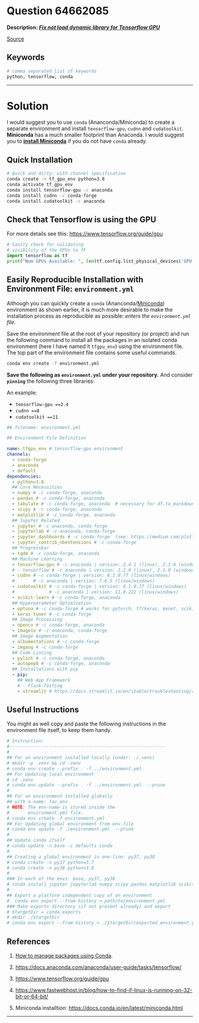 # Question 64662085

**Description: [_Fix not load dynamic library for Tensorflow GPU_][#Q]**

[Source][#Q]

[#Q]: https://stackoverflow.com/questions/64662085/

## Keywords

```bash
# comma separated list of keywords
python, tensorflow, conda
```

---

# Solution

I would suggest you to use `conda` (Ananconda/Miniconda) to create a separate environment and install `tensorflow-gpu`, `cudnn` and `cudatoolkit`. **Miniconda** has a much smaller footprint than Anaconda. I would suggest you to [**install Miniconda**][#miniconda] if you do not have `conda` already.

[#miniconda]: https://docs.conda.io/en/latest/miniconda.html

## Quick Installation

```bash
# Quick and dirty: with channel specification
conda create -n tf_gpu_env python=3.8 
conda activate tf_gpu_env
conda install tensorflow-gpu -c anaconda
conda install cudnn -c conda-forge 
conda install cudatoolkit -c anaconda
```

## Check that Tensorflow is using the GPU

For more details see this: https://www.tensorflow.org/guide/gpu

```python
# Sanity check for validating 
# visibility of the GPUs to TF
import tensorflow as tf
print("Num GPUs Available: ", len(tf.config.list_physical_devices('GPU')))
```

## Easily Reproducible Installation with Environment File: `environment.yml`

Although you can quickly create a `conda` (Ananconda/[Miniconda][#miniconda]) environment as shown earlier, it is much more desirable to make the installation process as reproducible as possible: *enters the `environment.yml` file*. 

Save the environment file at the root of your repository (or project) and run the following command to install all the packages in an isolated conda environment (here I have named it `tfgpu_env`) using the environment file. The top part of the environment file contains some useful commands.

```bash
conda env create -f environment.yml
```

**Save the following as `environment.yml` under your repository.** And consider **`pinning`** the following three libraries: 

An example:

- `tensorflow-gpu ==2.4`
- `cudnn ==8` 
- `cudatoolkit ==11`

```yml
## filename: environment.yml

## Environment File Definition

name: tfgpu_env # tensorflow-gpu environment
channels:
  - conda-forge
  - anaconda
  - default
dependencies:
  - python=3.8
  ## Core Necessities
  - numpy # -c conda-forge, anaconda
  - pandas # -c conda-forge, anaconda
  - tabulate # -c conda-forge, anaconda  # necessary for df.to_markdown() in pandas
  - scipy # -c conda-forge, anaconda
  - matplotlib # -c conda-forge, anaconda
  ## Jupyter Related
  - jupyter # -c anaconda, conda-forge
  - jupyterlab # -c anaconda, conda-forge
  - jupyter_dashboards # -c conda-forge  (see: https://medium.com/plotly/introducing-jupyterdash-811f1f57c02e)
  - jupyter_contrib_nbextensions # -c conda-forge
  ## Progressbar
  - tqdm # -c conda-forge, anaconda
  ## Machine Learning
  - tensorflow-gpu # -c anaconda | version: 2.4.1 (linux), 2.3.0 (windows)
  # - tensorflow # -c anaconda | version: 2.2.0 (linux), 2.1.0 (windows)
  - cudnn # -c conda-forge | version: 8.1.0.77 (linux/windows)
  #       # -c anaconda | version: 7.6.5 (linux/windows)
  - cudatoolkit # -c conda-forge | version: 8.1.0.77 (linux/windows)
  #             # -c anaconda | version: 11.0.221 (linux/windows)
  - scikit-learn # -c conda-forge, anaconda
  ## Hyperparameter Optimization
  - optuna # -c conda-forge # works for pytorch, tf/keras, mxnet, scikit-learn, xgboost, lightgbm
  - keras-tuner # -c conda-forge
  ## Image Processing
  - opencv # -c conda-forge, anaconda
  - imageio # -c anaconda, conda-forge
  ## Image Augmentation
  - albumentations # -c conda-forge
  - imgaug # -c conda-forge
  ## Code Linting
  - pylint # -c conda-forge, anaconda
  - autopep8 # -c conda-forge, anaconda
  ## Installations with pip
  - pip:
    ## Web App Framework
    # - Flask-Testing
    - streamlit # https://docs.streamlit.io/en/stable/troubleshooting/clean-install.html
```

## Useful Instructions

You might as well copy and paste the following instructions in the environment file itself, to keep them handy.

```bash
# Instruction:
#-----------------------------------------------------------
#
## For an environment installed locally (under: ./.venv)
# mkdir -p .venv && cd .venv
# conda env create --prefix . -f ../environment.yml
## For Updating local environment
# cd .venv
# conda env update --prefix . -f ../environment.yml  --prune
#
## For an environment installed globally
## with a name: fav_env 
# NOTE: The env-name is stored inside the 
#       environment.yml file.
# conda env create -f environment.yml
## For Updating global environment from env-file
# conda env update -f ./environment.yml  --prune
#
## Update conda itself
# conda update -n base -c defaults conda
#
## Creating a global environment in one-line: py37, py38
# conda create -n py37 python=3.7
# conda create -n py38 python=3.8
#
### In each of the envs: base, py37, py38
# conda install jupyter jupyterlab numpy scipy pandas matplotlib scikit-learn scikit-image tqdm plotly imageio requests pylint autopep8 tabulate opencv
#
## Export a platform independent copy of an environment
#  conda env export --from-history > path/to/environment.yml
### Make exports directory (if not present already) and export
# $targetDir = conda_exports
# mkdir ./$targetDir
# conda env export --from-history > ./$targetDir/exported_environment.yml
```

## References

1. [How to manage packages using Conda](https://conda.io/projects/conda/en/latest/user-guide/tasks/manage-pkgs.html).

1. https://docs.anaconda.com/anaconda/user-guide/tasks/tensorflow/
1. https://www.tensorflow.org/guide/gpu
1. https://www.fastwebhost.in/blog/how-to-find-if-linux-is-running-on-32-bit-or-64-bit/
1. Miniconda installtion: https://docs.conda.io/en/latest/miniconda.html

---
